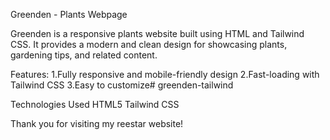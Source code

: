 Greenden - Plants Webpage

Greenden is a responsive plants website built using HTML and Tailwind CSS. It provides a modern and clean design for showcasing plants, gardening tips, and related content.

Features:
1.Fully responsive and mobile-friendly design
2.Fast-loading with Tailwind CSS
3.Easy to customize# greenden-tailwind

Technologies Used
HTML5
Tailwind CSS

Thank you for visiting my reestar website!

